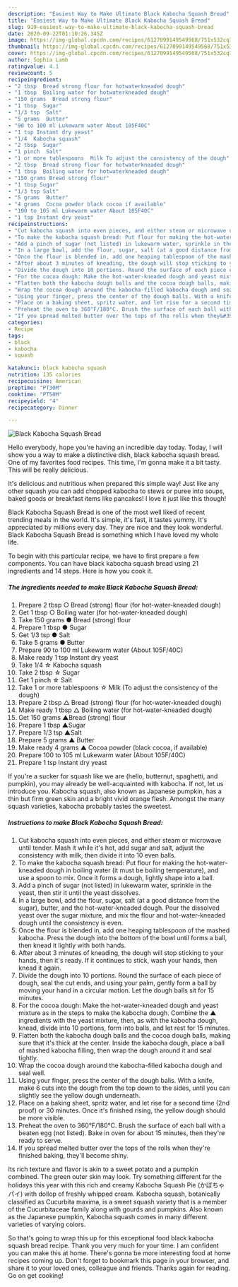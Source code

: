 ```yaml
---
description: "Easiest Way to Make Ultimate Black Kabocha Squash Bread"
title: "Easiest Way to Make Ultimate Black Kabocha Squash Bread"
slug: 919-easiest-way-to-make-ultimate-black-kabocha-squash-bread
date: 2020-09-22T01:10:26.345Z
image: https://img-global.cpcdn.com/recipes/6127099149549568/751x532cq70/black-kabocha-squash-bread-recipe-main-photo.jpg
thumbnail: https://img-global.cpcdn.com/recipes/6127099149549568/751x532cq70/black-kabocha-squash-bread-recipe-main-photo.jpg
cover: https://img-global.cpcdn.com/recipes/6127099149549568/751x532cq70/black-kabocha-squash-bread-recipe-main-photo.jpg
author: Sophia Lamb
ratingvalue: 4.1
reviewcount: 5
recipeingredient:
- "2 tbsp  Bread strong flour for hotwaterkneaded dough"
- "1 tbsp  Boiling water for hotwaterkneaded dough"
- "150 grams  Bread strong flour"
- "1 tbsp  Sugar"
- "1/3 tsp  Salt"
- "5 grams  Butter"
- "90 to 100 ml Lukewarm water About 105F40C"
- "1 tsp Instant dry yeast"
- "1/4  Kabocha squash"
- "2 tbsp  Sugar"
- "1 pinch  Salt"
- "1 or more tablespoons  Milk To adjust the consistency of the dough"
- "2 tbsp  Bread strong flour for hotwaterkneaded dough"
- "1 tbsp  Boiling water for hotwaterkneaded dough"
- "150 grams Bread strong flour"
- "1 tbsp Sugar"
- "1/3 tsp Salt"
- "5 grams  Butter"
- "4 grams  Cocoa powder black cocoa if available"
- "100 to 105 ml Lukewarm water About 105F40C"
- "1 tsp Instant dry yeast"
recipeinstructions:
- "Cut kabocha squash into even pieces, and either steam or microwave until tender. Mash it while it&#39;s hot, add sugar and salt, adjust the consistency with milk, then divide it into 10 even balls."
- "To make the kabocha squash bread: Put flour for making the hot-water-kneaded dough in boiling water (it must be boiling temperature), and use a spoon to mix. Once it forms a dough, lightly shape into a ball."
- "Add a pinch of sugar (not listed) in lukewarm water, sprinkle in the yeast, then stir it until the yeast dissolves."
- "In a large bowl, add the flour, sugar, salt (at a good distance from the sugar), butter, and the hot-water-kneaded dough. Pour the dissolved yeast over the sugar mixture, and mix the flour and hot-water-kneaded dough until the consistency is even."
- "Once the flour is blended in, add one heaping tablespoon of the mashed kabocha. Press the dough into the bottom of the bowl until forms a ball, then knead it lightly with both hands."
- "After about 3 minutes of kneading, the dough will stop sticking to your hands, then it&#39;s ready. If it continues to stick, wash  your hands, then knead it again."
- "Divide the dough into 10 portions. Round the surface of each piece of dough, seal the cut ends, and using your palm, gently form a ball by moving your hand in a circular motion. Let the dough balls sit for 15 minutes."
- "For the cocoa dough: Make the hot-water-kneaded dough and yeast mixture as in the steps to make the kabocha dough. Combine the ▲ ingredients with the yeast mixture, then, as with the kabocha dough, knead, divide into 10 portions, form into balls, and let rest for 15 minutes."
- "Flatten both the kabocha dough balls and the cocoa dough balls, making sure that it&#39;s thick at the center. Inside the kabocha dough, place a ball of mashed kabocha filling, then wrap the dough around it and seal tightly."
- "Wrap the cocoa dough around the kabocha-filled kabocha dough and seal well."
- "Using your finger, press the center of the dough balls. With a knife, make 6 cuts into the dough from the top down to the sides, until you can slightly see the yellow dough underneath."
- "Place on a baking sheet, spritz water, and let rise for a second time (2nd proof) or 30 minutes. Once it&#39;s finished rising, the yellow dough should be more visible."
- "Preheat the oven to 360°F/180°C. Brush the surface of each ball with a beaten egg (not listed). Bake in oven for about 15 minutes, then they&#39;re ready to serve."
- "If you spread melted butter over the tops of the rolls when they&#39;re finished baking, they&#39;ll become shiny."
categories:
- Recipe
tags:
- black
- kabocha
- squash

katakunci: black kabocha squash 
nutrition: 135 calories
recipecuisine: American
preptime: "PT30M"
cooktime: "PT50M"
recipeyield: "4"
recipecategory: Dinner

---
```



![Black Kabocha Squash Bread](https://img-global.cpcdn.com/recipes/6127099149549568/751x532cq70/black-kabocha-squash-bread-recipe-main-photo.jpg)

Hello everybody, hope you're having an incredible day today. Today, I will show you a way to make a distinctive dish, black kabocha squash bread. One of my favorites food recipes. This time, I'm gonna make it a bit tasty. This will be really delicious.

It&#39;s delicious and nutritious when prepared this simple way! Just like any other squash you can add chopped kabocha to stews or puree into soups, baked goods or breakfast items like pancakes! I love it just like this though!

Black Kabocha Squash Bread is one of the most well liked of recent trending meals in the world. It's simple, it's fast, it tastes yummy. It's appreciated by millions every day. They are nice and they look wonderful. Black Kabocha Squash Bread is something which I have loved my whole life.


To begin with this particular recipe, we have to first prepare a few components. You can have black kabocha squash bread using 21 ingredients and 14 steps. Here is how you cook it.

<!--inarticleads1-->

##### The ingredients needed to make Black Kabocha Squash Bread:

1. Prepare 2 tbsp ○ Bread (strong) flour (for hot-water-kneaded dough)
1. Get 1 tbsp ○ Boiling water (for hot-water-kneaded dough)
1. Take 150 grams ● Bread (strong) flour
1. Prepare 1 tbsp ● Sugar
1. Get 1/3 tsp ● Salt
1. Take 5 grams ● Butter
1. Prepare 90 to 100 ml Lukewarm water (About 105F/40C)
1. Make ready 1 tsp Instant dry yeast
1. Take 1/4 ☆ Kabocha squash
1. Take 2 tbsp ☆ Sugar
1. Get 1 pinch ☆ Salt
1. Take 1 or more tablespoons ☆ Milk (To adjust the consistency of the dough)
1. Prepare 2 tbsp △ Bread (strong) flour (for hot-water-kneaded dough)
1. Make ready 1 tbsp △ Boiling water (for hot-water-kneaded dough)
1. Get 150 grams ▲Bread (strong) flour
1. Prepare 1 tbsp ▲Sugar
1. Prepare 1/3 tsp ▲Salt
1. Prepare 5 grams ▲ Butter
1. Make ready 4 grams ▲ Cocoa powder (black cocoa, if available)
1. Prepare 100 to 105 ml Lukewarm water (About 105F/40C)
1. Prepare 1 tsp Instant dry yeast


If you&#39;re a sucker for squash like we are (hello, butternut, spaghetti, and pumpkin), you may already be well-acquainted with kabocha. If not, let us introduce you. Kabocha squash, also known as Japanese pumpkin, has a thin but firm green skin and a bright vivid orange flesh. Amongst the many squash varieties, kabocha probably tastes the sweetest. 

<!--inarticleads2-->

##### Instructions to make Black Kabocha Squash Bread:

1. Cut kabocha squash into even pieces, and either steam or microwave until tender. Mash it while it&#39;s hot, add sugar and salt, adjust the consistency with milk, then divide it into 10 even balls.
1. To make the kabocha squash bread: Put flour for making the hot-water-kneaded dough in boiling water (it must be boiling temperature), and use a spoon to mix. Once it forms a dough, lightly shape into a ball.
1. Add a pinch of sugar (not listed) in lukewarm water, sprinkle in the yeast, then stir it until the yeast dissolves.
1. In a large bowl, add the flour, sugar, salt (at a good distance from the sugar), butter, and the hot-water-kneaded dough. Pour the dissolved yeast over the sugar mixture, and mix the flour and hot-water-kneaded dough until the consistency is even.
1. Once the flour is blended in, add one heaping tablespoon of the mashed kabocha. Press the dough into the bottom of the bowl until forms a ball, then knead it lightly with both hands.
1. After about 3 minutes of kneading, the dough will stop sticking to your hands, then it&#39;s ready. If it continues to stick, wash  your hands, then knead it again.
1. Divide the dough into 10 portions. Round the surface of each piece of dough, seal the cut ends, and using your palm, gently form a ball by moving your hand in a circular motion. Let the dough balls sit for 15 minutes.
1. For the cocoa dough: Make the hot-water-kneaded dough and yeast mixture as in the steps to make the kabocha dough. Combine the ▲ ingredients with the yeast mixture, then, as with the kabocha dough, knead, divide into 10 portions, form into balls, and let rest for 15 minutes.
1. Flatten both the kabocha dough balls and the cocoa dough balls, making sure that it&#39;s thick at the center. Inside the kabocha dough, place a ball of mashed kabocha filling, then wrap the dough around it and seal tightly.
1. Wrap the cocoa dough around the kabocha-filled kabocha dough and seal well.
1. Using your finger, press the center of the dough balls. With a knife, make 6 cuts into the dough from the top down to the sides, until you can slightly see the yellow dough underneath.
1. Place on a baking sheet, spritz water, and let rise for a second time (2nd proof) or 30 minutes. Once it&#39;s finished rising, the yellow dough should be more visible.
1. Preheat the oven to 360°F/180°C. Brush the surface of each ball with a beaten egg (not listed). Bake in oven for about 15 minutes, then they&#39;re ready to serve.
1. If you spread melted butter over the tops of the rolls when they&#39;re finished baking, they&#39;ll become shiny.


Its rich texture and flavor is akin to a sweet potato and a pumpkin combined. The green outer skin may look. Try something different for the holidays this year with this rich and creamy Kabocha Squash Pie (かぼちゃパイ) with dollop of freshly whipped cream. Kabocha squash, botanically classified as Cucurbita maxima, is a sweet squash variety that is a member of the Cucurbitaceae family along with gourds and pumpkins. Also known as the Japanese pumpkin, Kabocha squash comes in many different varieties of varying colors. 

So that's going to wrap this up for this exceptional food black kabocha squash bread recipe. Thank you very much for your time. I am confident you can make this at home. There's gonna be more interesting food at home recipes coming up. Don't forget to bookmark this page in your browser, and share it to your loved ones, colleague and friends. Thanks again for reading. Go on get cooking!
